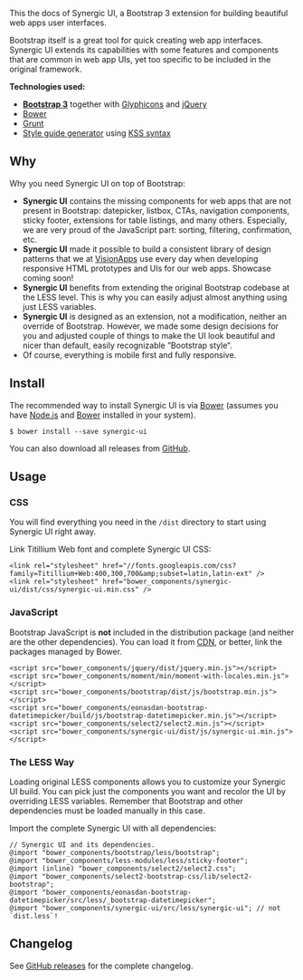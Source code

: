 <p class="lead">This the docs of Synergic UI, a Bootstrap 3 extension for building beautiful web apps user
interfaces.</p>

Bootstrap itself is a great tool for quick creating web app interfaces. Synergic UI extends its capabilities with some
features and components that are common in web app UIs, yet too specific to be included in the original framework.

**Technologies used:**

- [**Bootstrap 3**](http://getbootstrap.com) together with [Glyphicons](http://glyphicons.com/) and
[jQuery](http://jquery.com)
- [Bower](http://bower.io)
- [Grunt](http://gruntjs.com)
- [Style guide generator](https://github.com/indieisaconcept/grunt-styleguide) using
[KSS syntax](http://warpspire.com/kss/syntax/)

<h2 id="why" class="page-header">Why</h2>

Why you need Synergic UI on top of Bootstrap:

- **Synergic UI** contains the missing components for web apps that are not present in Bootstrap: datepicker, listbox,
  CTAs, navigation components, sticky footer, extensions for table listings, and many others. Especially, we are very
  proud of the JavaScript part: sorting, filtering, confirmation, etc.
- **Synergic UI** made it possible to build a consistent library of design patterns that we at
  [VisionApps](http://www.visionapps.cz) use every day when developing responsive HTML prototypes and UIs for our web
  apps. Showcase coming soon!
- **Synergic UI** benefits from extending the original Bootstrap codebase at the LESS level. This is why you can easily
  adjust almost anything using just LESS variables.
- **Synergic UI** is designed as an extension, not a modification, neither an override of Bootstrap. However, we made some
  design decisions for you and adjusted couple of things to make the UI look beautiful and nicer than default, easily
  recognizable &rdquo;Bootstrap style&ldquo;.
- Of course, everything is mobile first and fully responsive.

<h2 id="install" class="page-header">Install</h2>

The recommended way to install Synergic UI is via [Bower](http://bower.io) (assumes you have
[Node.js](http://nodejs.org) and [Bower](http://bower.io) installed in your system).

```
$ bower install --save synergic-ui
```

You can also download all releases from [GitHub](https://github.com/visionappscz/synergic-ui/releases).

<h2 id="usage" class="page-header">Usage</h2>

### CSS
You will find everything you need in the `/dist` directory to start using Synergic UI right away.

Link Titillium Web font and complete Synergic UI CSS:

```
<link rel="stylesheet" href="//fonts.googleapis.com/css?family=Titillium+Web:400,300,700&amp;subset=latin,latin-ext" />
<link rel="stylesheet" href="bower_components/synergic-ui/dist/css/synergic-ui.min.css" />
```

### JavaScript
Bootstrap JavaScript is **not** included in the distribution package (and neither are the other dependencies). You can
load it from [CDN](http://www.bootstrapcdn.com), or better, link the packages managed by Bower.

```
<script src="bower_components/jquery/dist/jquery.min.js"></script>
<script src="bower_components/moment/min/moment-with-locales.min.js"></script>
<script src="bower_components/bootstrap/dist/js/bootstrap.min.js"></script>
<script src="bower_components/eonasdan-bootstrap-datetimepicker/build/js/bootstrap-datetimepicker.min.js"></script>
<script src="bower_components/select2/select2.min.js"></script>
<script src="bower_components/synergic-ui/dist/js/synergic-ui.min.js"></script>
```

### The LESS Way
Loading original LESS components allows you to customize your Synergic UI build. You can pick just the components you
want and recolor the UI by overriding LESS variables. Remember that Bootstrap and other dependencies must be loaded
manually in this case.

Import the complete Synergic UI with all dependencies:

```
// Synergic UI and its dependencies.
@import "bower_components/bootstrap/less/bootstrap";
@import "bower_components/less-modules/less/sticky-footer";
@import (inline) "bower_components/select2/select2.css";
@import "bower_components/select2-bootstrap-css/lib/select2-bootstrap";
@import "bower_components/eonasdan-bootstrap-datetimepicker/src/less/_bootstrap-datetimepicker";
@import "bower_components/synergic-ui/src/less/synergic-ui"; // not `dist.less`!
```

<h2 id="changelog" class="page-header">Changelog</h2>

See [GitHub releases](https://github.com/visionappscz/synergic-ui/releases) for the complete changelog.
